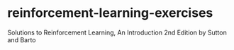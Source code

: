 # reinforcement-learning-exercises
Solutions to Reinforcement Learning, An Introduction 2nd Edition by Sutton and Barto
